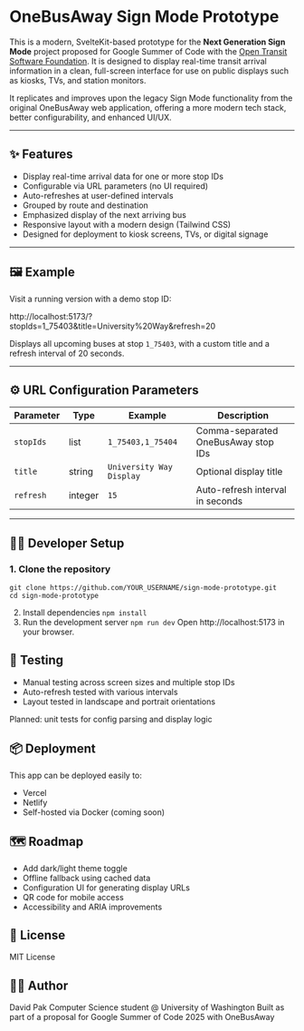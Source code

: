 # OneBusAway Sign Mode Prototype

This is a modern, SvelteKit-based prototype for the **Next Generation Sign Mode** project proposed for Google Summer of Code with the [Open Transit Software Foundation](https://github.com/OneBusAway). It is designed to display real-time transit arrival information in a clean, full-screen interface for use on public displays such as kiosks, TVs, and station monitors.

It replicates and improves upon the legacy Sign Mode functionality from the original OneBusAway web application, offering a more modern tech stack, better configurability, and enhanced UI/UX.

---

## ✨ Features

- Display real-time arrival data for one or more stop IDs
- Configurable via URL parameters (no UI required)
- Auto-refreshes at user-defined intervals
- Grouped by route and destination
- Emphasized display of the next arriving bus
- Responsive layout with a modern design (Tailwind CSS)
- Designed for deployment to kiosk screens, TVs, or digital signage

---

## 🖼 Example

Visit a running version with a demo stop ID:

http://localhost:5173/?stopIds=1_75403&title=University%20Way&refresh=20

Displays all upcoming buses at stop `1_75403`, with a custom title and a refresh interval of 20 seconds.

---

## ⚙️ URL Configuration Parameters

| Parameter   | Type     | Example                                   | Description                                   |
|-------------|----------|-------------------------------------------|-----------------------------------------------|
| `stopIds`   | list     | `1_75403,1_75404`                          | Comma-separated OneBusAway stop IDs           |
| `title`     | string   | `University Way Display`                  | Optional display title                        |
| `refresh`   | integer  | `15`                                       | Auto-refresh interval in seconds              |

---

## 🧑‍💻 Developer Setup

### 1. Clone the repository
```
git clone https://github.com/YOUR_USERNAME/sign-mode-prototype.git
cd sign-mode-prototype
```
2. Install dependencies
`npm install`
3. Run the development server
`npm run dev`
Open http://localhost:5173 in your browser.

## 🧪 Testing
* Manual testing across screen sizes and multiple stop IDs
* Auto-refresh tested with various intervals
* Layout tested in landscape and portrait orientations

Planned: unit tests for config parsing and display logic

## 📦 Deployment
This app can be deployed easily to:
* Vercel
* Netlify
* Self-hosted via Docker (coming soon)

## 🗺 Roadmap
* Add dark/light theme toggle
* Offline fallback using cached data
* Configuration UI for generating display URLs
* QR code for mobile access
* Accessibility and ARIA improvements

## 📄 License
MIT License

## 🙋‍♂️ Author
David Pak
Computer Science student @ University of Washington
Built as part of a proposal for Google Summer of Code 2025 with OneBusAway
